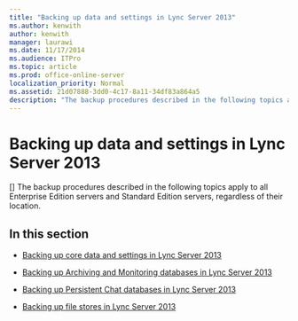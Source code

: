 ```yaml
---
title: "Backing up data and settings in Lync Server 2013"
ms.author: kenwith
author: kenwith
manager: laurawi
ms.date: 11/17/2014
ms.audience: ITPro
ms.topic: article
ms.prod: office-online-server
localization_priority: Normal
ms.assetid: 21d07888-3dd0-4c17-8a11-34df83a864a5
description: "The backup procedures described in the following topics apply to all Enterprise Edition servers and Standard Edition servers, regardless of their location."
---
```


# Backing up data and settings in Lync Server 2013
[]
The backup procedures described in the following topics apply to all Enterprise Edition servers and Standard Edition servers, regardless of their location. 
  
## In this section

- [Backing up core data and settings in Lync Server 2013](backing-up-core-data-and-settings.md)
    
- [Backing up Archiving and Monitoring databases in Lync Server 2013](backing-up-archiving-and-monitoring-databases.md)
    
- [Backing up Persistent Chat databases in Lync Server 2013](backing-up-persistent-chat-databases.md)
    
- [Backing up file stores in Lync Server 2013](backing-up-file-stores.md)
    

